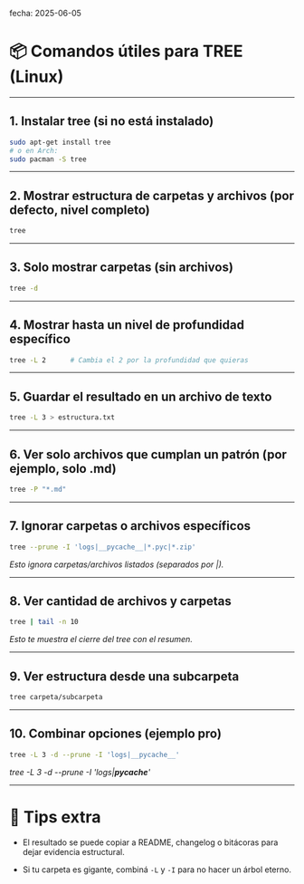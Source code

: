 fecha: 2025-06-05

# 📦 **Comandos útiles para TREE** (Linux)

---

## 1. **Instalar tree** (si no está instalado)

```bash
sudo apt-get install tree
# o en Arch:
sudo pacman -S tree
```

---
## 2. **Mostrar estructura de carpetas y archivos (por defecto, nivel completo)**

```bash
tree
```

---
## 3. **Solo mostrar carpetas (sin archivos)**

```bash
tree -d
```

---
## 4. **Mostrar hasta un nivel de profundidad específico**

```bash
tree -L 2      # Cambia el 2 por la profundidad que quieras
```

---
## 5. **Guardar el resultado en un archivo de texto**
```bash
tree -L 3 > estructura.txt
```

---

## 6. **Ver solo archivos que cumplan un patrón (por ejemplo, solo .md)**

```bash
tree -P "*.md"
```

---

## 7. **Ignorar carpetas o archivos específicos**

```bash
tree --prune -I 'logs|__pycache__|*.pyc|*.zip'
```

_Esto ignora carpetas/archivos listados (separados por |)._

---

## 8. **Ver cantidad de archivos y carpetas**

```bash
tree | tail -n 10
```

_Esto te muestra el cierre del tree con el resumen._

---
## 9. **Ver estructura desde una subcarpeta**

```bash
tree carpeta/subcarpeta
```

---
## 10. **Combinar opciones (ejemplo pro)**

```bash
tree -L 3 -d --prune -I 'logs|__pycache__'
```

_tree -L 3 -d --prune -I 'logs|__pycache__'_

---
# 🧠 **Tips extra**

- El resultado se puede copiar a README, changelog o bitácoras para dejar evidencia estructural.

- Si tu carpeta es gigante, combiná `-L` y `-I` para no hacer un árbol eterno.